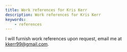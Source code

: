 ```yaml
---
title: Work references for Kris Kerr
description: Work references for Kris Kerr
keywords:
    - references
---
```


I will furnish work references upon request, email me at kkerr99@gmail.com.